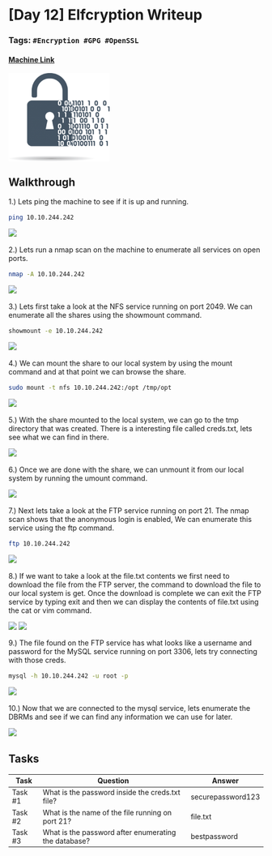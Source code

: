 # [Day 12] Elfcryption Writeup
### Tags: `#Encryption #GPG #OpenSSL`
#### [Machine Link](https://tryhackme.com/room/25daysofchristmas)

<img src='imgs/advent2019day12.png' width='200' align='center'>

## Walkthrough

1.) Lets ping the machine to see if it is up and running.

```bash
ping 10.10.244.242
```

![](imgs/ping.png)

2.) Lets run a nmap scan on the machine to enumerate all services on open ports.

```bash
nmap -A 10.10.244.242
```

![](imgs/nmap.png)

3.) Lets first take a look at the NFS service running on port 2049. We can enumerate all the shares using the showmount command.

```bash
showmount -e 10.10.244.242
```

![](imgs/showmount.png)

4.) We can mount the share to our local system by using the mount command and at that point we can browse the share.

```bash
sudo mount -t nfs 10.10.244.242:/opt /tmp/opt
```

![](imgs/mount.png)

5.) With the share mounted to the local system, we can go to the tmp directory that was created. There is a interesting file called creds.txt, lets see what we can find in there.

![](imgs/mountfiles.png)

6.) Once we are done with the share, we can unmount it from our local system by running the umount command.

![](imgs/umount.png)

7.) Next lets take a look at the FTP service running on port 21. The nmap scan shows that the anonymous login is enabled, We can enumerate this service using the ftp command.

```bash
ftp 10.10.244.242
```

![](imgs/ftplogin.png)

8.) If we want to take a look at the file.txt contents we first need to download the file from the FTP server, the command to download the file to our local system is get. Once the download is complete we can exit the FTP service by typing exit and then we can display the contents of file.txt using the cat or vim command.

![](imgs/ftpget.png)
![](imgs/ftpfile.png)

9.) The file found on the FTP service has what looks like a username and password for the MySQL service running on port 3306, lets try connecting with those creds.

```bash
mysql -h 10.10.244.242 -u root -p
```

![](imgs/sqllogin.png)

10.) Now that we are connected to the mysql service, lets enumerate the DBRMs and see if we can find any information we can use for later.

![](imgs/sqldata.png)


## Tasks
| Task | Question | Answer |
| --- | --- | --- |
| Task #1 | What is the password inside the creds.txt file? | securepassword123 |
| Task #2 | What is the name of the file running on port 21? | file.txt |
| Task #3 | What is the password after enumerating the database? | bestpassword |









